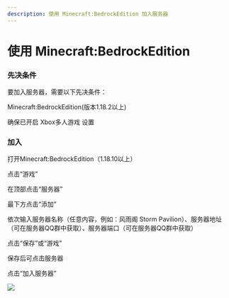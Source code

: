 ```yaml
---
description: 使用 Minecraft:BedrockEdition 加入服务器
---
```


# 使用 Minecraft:BedrockEdition

### 先决条件

要加入服务器，需要以下先决条件：

Minecraft:BedrockEdition(版本1.18.2以上)

确保已开启 Xbox多人游戏 设置

### 加入

打开Minecraft:BedrockEdition（1.18.10以上）

点击“游戏”

在顶部点击“服务器”

最下方点击“添加”

依次输入服务器名称（任意内容，例如：风雨阁 Storm Pavilion）、服务器地址（可在服务器QQ群中获取）、服务器端口（可在服务器QQ群中获取）

点击“保存”或“游戏”

保存后可点击服务器

点击“加入服务器”

![](../.gitbook/assets/Screenshot\_20220717\_192137\_com.mojang.minecraftpe.jpg)
